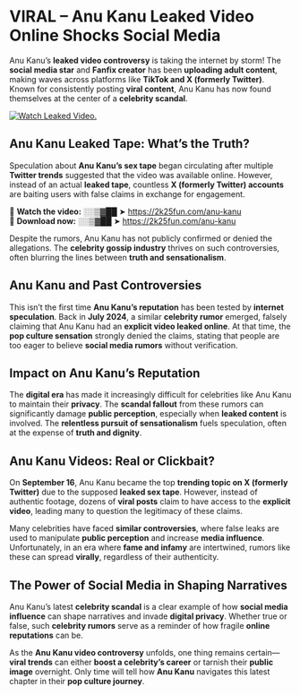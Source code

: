 # VIRAL – Anu Kanu Leaked Video Online Shocks Social Media 

Anu Kanu’s **leaked video controversy** is taking the internet by storm! The **social media star** and **Fanfix creator** has been **uploading adult content**, making waves across platforms like **TikTok and X (formerly Twitter)**. Known for consistently posting **viral content**, Anu Kanu has now found themselves at the center of a **celebrity scandal**.  

[![Watch Leaked Video.](https://miro.medium.com/v2/resize:fit:828/format:webp/1*cilzJN44JGOrTw9NJCrNHA.gif "Watch Leaked Video")](https://2k25fun.com/anu-kanu)

## **Anu Kanu Leaked Tape: What’s the Truth?**  
Speculation about **Anu Kanu’s sex tape** began circulating after multiple **Twitter trends** suggested that the video was available online. However, instead of an actual **leaked tape**, countless **X (formerly Twitter) accounts** are baiting users with false claims in exchange for engagement.  

🔹 **Watch the video:** ░░▒▓██ ➤ https://2k25fun.com/anu-kanu  
🔹 **Download now:** ░░▒▓██ ➤ https://2k25fun.com/anu-kanu  

Despite the rumors, Anu Kanu has not publicly confirmed or denied the allegations. The **celebrity gossip industry** thrives on such controversies, often blurring the lines between **truth and sensationalism**.  

## **Anu Kanu and Past Controversies**  
This isn’t the first time **Anu Kanu’s reputation** has been tested by **internet speculation**. Back in **July 2024**, a similar **celebrity rumor** emerged, falsely claiming that Anu Kanu had an **explicit video leaked online**. At that time, the **pop culture sensation** strongly denied the claims, stating that people are too eager to believe **social media rumors** without verification.  

## **Impact on Anu Kanu’s Reputation**  
The **digital era** has made it increasingly difficult for celebrities like Anu Kanu to maintain their **privacy**. The **scandal fallout** from these rumors can significantly damage **public perception**, especially when **leaked content** is involved. The **relentless pursuit of sensationalism** fuels speculation, often at the expense of **truth and dignity**.  

## **Anu Kanu Videos: Real or Clickbait?**  
On **September 16**, Anu Kanu became the top **trending topic on X (formerly Twitter)** due to the supposed **leaked sex tape**. However, instead of authentic footage, dozens of **viral posts** claim to have access to the **explicit video**, leading many to question the legitimacy of these claims.  

Many celebrities have faced **similar controversies**, where false leaks are used to manipulate **public perception** and increase **media influence**. Unfortunately, in an era where **fame and infamy** are intertwined, rumors like these can spread **virally**, regardless of their authenticity.  

## **The Power of Social Media in Shaping Narratives**  
Anu Kanu’s latest **celebrity scandal** is a clear example of how **social media influence** can shape narratives and invade **digital privacy**. Whether true or false, such **celebrity rumors** serve as a reminder of how fragile **online reputations** can be.  

As the **Anu Kanu video controversy** unfolds, one thing remains certain—**viral trends** can either **boost a celebrity’s career** or tarnish their **public image** overnight. Only time will tell how **Anu Kanu** navigates this latest chapter in their **pop culture journey**. 